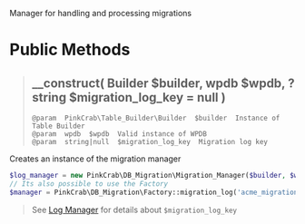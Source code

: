 Manager for handling and processing migrations

# Public Methods

> ## __construct( Builder $builder, wpdb $wpdb, ?string $migration_log_key = null )
> `@param  PinkCrab\Table_Builder\Builder  $builder  Instance of Table Builder`  
> `@param  wpdb  $wpdb  Valid instance of WPDB`  
> `@param  string|null  $migration_log_key  Migration log key`

Creates an instance of the migration manager

```php
$log_manager = new PinkCrab\DB_Migration\Migration_Manager($builder, $wpdb, 'acme_migrations');
// Its also possible to use the Factory
$manager = PinkCrab\DB_Migration\Factory::migration_log('acme_migrations', $wpdb);
```

> See [Log Manager](log-manager.md) for details about `$migration_log_key`